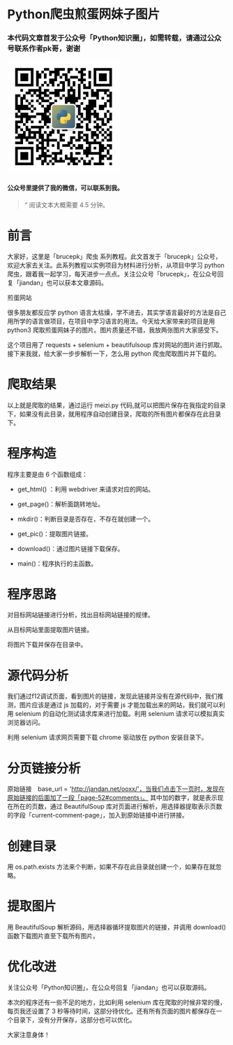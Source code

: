 # Python爬虫煎蛋网妹子图片

### 本代码文章首发于公众号「Python知识圈」，如需转载，请通过公众号联系作者pk哥，谢谢

![公众号](https://github.com/Brucepk/pk.github.io/blob/master/gzh.jpg)

#### 公众号里提供了我的微信，可以联系到我。

> “ 阅读文本大概需要 4.5 分钟。 

前言
===
大家好，这里是「brucepk」爬虫 系列教程。此文首发于「brucepk」公众号，欢迎大家去关注。此系列教程以实例项目为材料进行分析，从项目中学习 python 爬虫，跟着我一起学习，每天进步一点点。关注公众号「brucepk」，在公众号回复「jiandan」也可以获本文章源码。

煎蛋网站



很多朋友都反应学 python 语言太枯燥，学不进去，其实学语言最好的方法是自己用所学的语言做项目，在项目中学习语言的用法。今天给大家带来的项目是用 python3 爬取煎蛋网妹子的图片。图片质量还不错，我放两张图片大家感受下。



这个项目用了 requests + selenium + beautifulsoup 库对网站的图片进行抓取。接下来我就，给大家一步步解析一下，怎么用 python 爬虫爬取图片并下载的。

爬取结果
===

以上就是爬取的结果，通过运行 meizi.py 代码,就可以把图片保存在我指定的目录下，如果没有此目录，就用程序自动创建目录，爬取的所有图片都保存在此目录下。

程序构造
===

程序主要是由 6 个函数组成：
<br>

* get_html() ：利用 webdriver 来请求对应的网站。

* get_page()：解析面跳转地址。

* mkdir()：判断目录是否存在，不存在就创建一个。

* get_pic()：提取图片链接。

* download()：通过图片链接下载保存。

* main()：程序执行的主函数。<br>

程序思路
===
对目标网站链接进行分析，找出目标网站链接的规律。

从目标网站里面提取图片链接。

将图片下载并保存在目录中。

源代码分析
===
我们通过f12调试页面，看到图片的链接，发现此链接并没有在源代码中，我们推测，图片应该是通过 js 加载的，对于需要 js 才能加载出来的网站，我们就可以利用 selenium 的自动化测试请求库来进行加载。利用 selenium 请求可以模拟真实浏览器访问。


利用 selenium 请求网页需要下载 chrome 驱动放在 python 安装目录下。

分页链接分析
===
原始链接　base_url = 'http://jandan.net/ooxx/'，当我们点击下一页时，发现在原始链接的后面加了一段「page-52#comments」。
其中加的数字，就是表示现在所在的页数，通过 BeautifulSoup 库对页面进行解析，用选择器提取表示页数的字段「current-comment-page」，加入到原始链接中进行拼接。


创建目录
===
用 os.path.exists 方法来个判断，如果不存在此目录就创建一个，如果存在就忽略。


提取图片
===
用 BeautifulSoup 解析源码，用选择器循环提取图片的链接，并调用 download() 函数下载图片直至下载所有图片。


优化改进
===
关注公众号「Python知识圈」，在公众号回复「jiandan」也可以获取源码。

本次的程序还有一些不足的地方，比如利用 selenium 库在爬取的时候非常的慢，每页我还设置了 3 秒等待时间，这部分待优化。还有所有页面的图片都保存在一个目录下，没有分开保存，这部分也可以优化。

大家注意身体！




